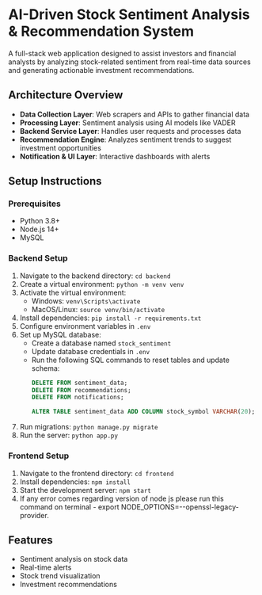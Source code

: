 # AI-Driven Stock Sentiment Analysis & Recommendation System

A full-stack web application designed to assist investors and financial analysts by analyzing stock-related sentiment from real-time data sources and generating actionable investment recommendations.

## Architecture Overview

- **Data Collection Layer**: Web scrapers and APIs to gather financial data
- **Processing Layer**: Sentiment analysis using AI models like VADER
- **Backend Service Layer**: Handles user requests and processes data
- **Recommendation Engine**: Analyzes sentiment trends to suggest investment opportunities
- **Notification & UI Layer**: Interactive dashboards with alerts

## Setup Instructions

### Prerequisites

- Python 3.8+
- Node.js 14+
- MySQL

### Backend Setup

1. Navigate to the backend directory: `cd backend`
2. Create a virtual environment: `python -m venv venv`
3. Activate the virtual environment:
   - Windows: `venv\Scripts\activate`
   - MacOS/Linux: `source venv/bin/activate`
4. Install dependencies: `pip install -r requirements.txt`
5. Configure environment variables in `.env`
6. Set up MySQL database:
   - Create a database named `stock_sentiment`
   - Update database credentials in `.env`
   - Run the following SQL commands to reset tables and update schema:
     ```sql
     DELETE FROM sentiment_data;
     DELETE FROM recommendations;
     DELETE FROM notifications;

     ALTER TABLE sentiment_data ADD COLUMN stock_symbol VARCHAR(20);
     ```
7. Run migrations: `python manage.py migrate`
8. Run the server: `python app.py`

### Frontend Setup

1. Navigate to the frontend directory: `cd frontend`
2. Install dependencies: `npm install`
3. Start the development server: `npm start`
4. If any error comes regarding version of node js please run this command on terminal - export NODE\_OPTIONS=--openssl-legacy-provider.



## Features

- Sentiment analysis on stock data
- Real-time alerts
- Stock trend visualization
- Investment recommendations
